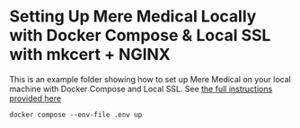 # Setting Up Mere Medical Locally with Docker Compose & Local SSL with mkcert + NGINX

This is an example folder showing how to set up Mere Medical on your local machine with Docker Compose and Local SSL. See [the full instructions provided here](https://meremedical.co/docs/getting-started/docker#setting-up-with-docker-compose--local-ssl-with-mkcert--nginx)

```
docker compose --env-file .env up
```
